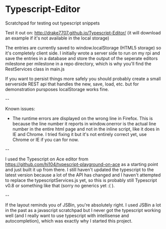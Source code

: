 # Typescript-Editor
Scratchpad for testing out typescript snippets

Test it out on: http://drake7707.github.io/Typescript-Editor/ (it will download an example if it's not available in the local storage)

The entries are currently saved to window.localStorage (HTML5 storage) so it's completely client side. 
I initially wrote a server side to run on my rpi and save the entries in a database and store the output of the seperate editors milestone per milestone in a repo directory, which is why you'll find the RestServices class in main.js

If you want to persist things more safely you should probably create a small serverside REST api that handles the new, save, load, etc. but for demonstration pursposes localStorage works fine.

--

Known issues: 

- The runtime errors are displayed on the wrong line in Firefox. This is because the line number it reports in window.onerror is the actual line number in the entire html page and not in the inline script, like it does in IE and Chrome. I tried fixing it but it's not entirely correct yet, use Chrome or IE if you can for now.

--

I used the Typescript on Ace editor from https://github.com/hi104/typescript-playground-on-ace as a starting point and just built it up from there. I still haven't updated the typescript to the latest version because a lot of the API has changed and I haven't attempted to replace the typescriptServices.js yet, so this is probably still Typescript v0.8 or something like that (sorry no generics yet :( ).

--

If the layout reminds you of JSBin, you're absolutely right. I used JSBin a lot in the past as a javascript scratchpad but I never got the typescript working well (and I really want to use typescript with intellisense and autocompletion), which was exactly why I started this project.
